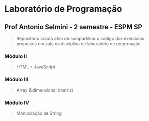 # Laboratório de Programação

## Prof Antonio Selmini - 2 semestre - ESPM SP

>Repositório criado afim de compartilhar o código dos exercícios propostos em aula na disciplina de laboratório de progrmação.

### Módulo II

>HTML + JavaScript

### Módulo III

>Array Bidimensional (matriz)

### Módulo IV

>Manipulação de String
